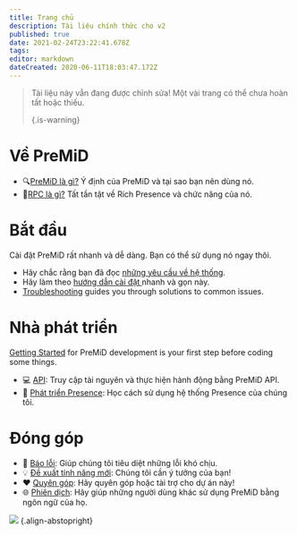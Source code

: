 ```yaml
---
title: Trang chủ
description: Tài liệu chính thức cho v2
published: true
date: 2021-02-24T23:22:41.678Z
tags:
editor: markdown
dateCreated: 2020-06-11T18:03:47.172Z
---
```


> Tài liệu này vẫn đang được chỉnh sửa! Một vài trang có thể chưa hoàn tất hoặc thiếu. 
> 
> {.is-warning}

# Về PreMiD
- :mag:[PreMiD là gì?](/about) Ý định của PreMiD và tại sao bạn nên dùng nó.
- :link:[RPC là gì?](https://discordapp.com/rich-presence) Tất tần tật về Rich Presence và chức năng của nó.

# Bắt đầu

Cài đặt PreMiD rất nhanh và dễ dàng. Bạn có thể sử dụng nó ngay thôi.

- Hãy chắc rằng bạn đã đọc [những yêu cầu về hệ thống](/install/requirements).
- Hãy làm theo [hướng dẫn cài đặt ](/install) nhanh và gọn này.
- [Troubleshooting](/troubleshooting) guides you through solutions to common issues.

# Nhà phát triển

[Getting Started](/dev) for PreMiD development is your first step before coding some things.

- :computer: [API](/dev/api): Truy cập tài nguyên và thực hiện hành động bằng PreMiD API.
- :wrench: [Phát triển Presence](/dev/presence): Học cách sử dụng hệ thống Presence của chúng tôi.

# Đóng góp
- :bug: [Báo lỗi](https://github.com/PreMiD): Giúp chúng tôi tiêu diệt những lỗi khó chịu.
- :bulb: [Đề xuất tính năng mới](https://discord.premid.app/): Chúng tôi cần ý tưởng của bạn!
- :heart: [Quyên góp](https://www.patreon.com/Timeraa): Hãy quyên góp hoặc tài trợ cho dự án này!
- :globe_with_meridians: [Phiên dịch](https://translate.premid.app): Hãy giúp những người dùng khác sử dụng PreMiD bằng ngôn ngữ của họ.

![](https://beta.premid.app/img/logo.2b414dc2.gif) {.align-abstopright}